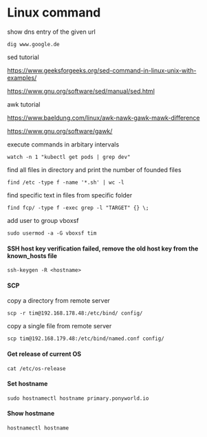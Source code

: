 # Linux command
show dns entry of the given url
```
dig www.google.de
```
sed tutorial

https://www.geeksforgeeks.org/sed-command-in-linux-unix-with-examples/

https://www.gnu.org/software/sed/manual/sed.html

awk tutorial

https://www.baeldung.com/linux/awk-nawk-gawk-mawk-difference

https://www.gnu.org/software/gawk/

execute commands in arbitary intervals
```
watch -n 1 "kubectl get pods | grep dev"
```
find all files in directory and print the number of founded files
```
find /etc -type f -name '*.sh' | wc -l
```
find specific text in files from specific folder
```
find fcp/ -type f -exec grep -l "TARGET" {} \;
```
add user to group vboxsf
```
sudo usermod -a -G vboxsf tim
```
#### SSH host key verification failed, remove the old host key from the known_hosts file
```
ssh-keygen -R <hostname>
```

#### SCP
copy a directory from remote server
```
scp -r tim@192.168.178.48:/etc/bind/ config/
```

copy a single file from remote server
```
scp tim@192.168.179.48:/etc/bind/named.conf config/
```

#### Get release of current OS
```
cat /etc/os-release
```

#### Set hostname
```
sudo hostnamectl hostname primary.ponyworld.io
```

#### Show hostmane
```
hostnamectl hostname
```